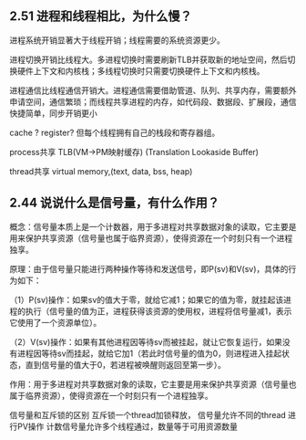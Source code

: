 ## 2.51 进程和线程相比，为什么慢？
进程系统开销显著大于线程开销；线程需要的系统资源更少。

进程切换开销比线程大。多进程切换时需要刷新TLB并获取新的地址空间，然后切换硬件上下文和内核栈；多线程切换时只需要切换硬件上下文和内核栈。

进程通信比线程通信开销大。进程通信需要借助管道、队列、共享内存，需要额外申请空间，通信繁琐；而线程共享进程的内存，如代码段、数据段、扩展段，通信快捷简单，同步开销更小

cache ? register?
但每个线程拥有自己的栈段和寄存器组。

process共享 TLB(VM->PM映射缓存) (Translation Lookaside Buffer)

thread共享 virtual memory,(text, data, bss, heap)

## 2.44 说说什么是信号量，有什么作用？
概念：信号量本质上是一个计数器，用于多进程对共享数据对象的读取，它主要是用来保护共享资源（信号量也属于临界资源），使得资源在一个时刻只有一个进程独享。

原理：由于信号量只能进行两种操作等待和发送信号，即P(sv)和V(sv)，具体的行为如下：

（1）P(sv)操作：如果sv的值大于零，就给它减1；如果它的值为零，就挂起该进程的执行（信号量的值为正，进程获得该资源的使用权，进程将信号量减1，表示它使用了一个资源单位）。

（2）V(sv)操作：如果有其他进程因等待sv而被挂起，就让它恢复运行，如果没有进程因等待sv而挂起，就给它加1（若此时信号量的值为0，则进程进入挂起状态，直到信号量的值大于0，若进程被唤醒则返回至第一步）。

作用：用于多进程对共享数据对象的读取，它主要是用来保护共享资源（信号量也属于临界资源），使得资源在一个时刻只有一个进程独享。

信号量和互斥锁的区别
互斥锁一个thread加锁释放， 信号量允许不同的thread 进行PV操作
计数信号量允许多个线程通过，数量等于可用资源数量